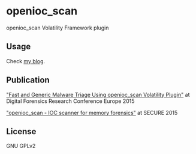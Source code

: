 # openioc_scan
openioc_scan Volatility Framework plugin

## Usage
Check [my blog](http://takahiroharuyama.github.io/blog/categories/openioc-scan/).

## Publication
["Fast and Generic Malware Triage Using openioc_scan Volatility Plugin"](http://www.dfrws.org/2015eu/proceedings/DFRWS-EU-2015-short-presentation-2.pdf) at Digital Forensics Research Conference Europe 2015

["openioc_scan - IOC scanner for memory forensics"](http://www.slideshare.net/takahiroharuyama5/openiocscan-ioc-scanner-for-memory-forensics) at SECURE 2015

## License
GNU GPLv2
